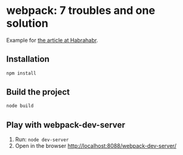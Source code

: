 webpack: 7 troubles and one solution
====================================

Example for [the article at Habrahabr](http://habrahabr.ru/post/245991/).

Installation
------------

```sh
npm install
```

Build the project
-----------------
```sh
node build
```

Play with webpack-dev-server
----------------------------
1. Run: ```node dev-server```
2. Open in the browser [http://localhost:8088/webpack-dev-server/](http://localhost:8088/webpack-dev-server/)
